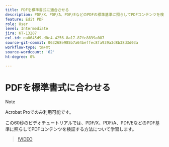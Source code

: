```yaml
---
title: PDFを標準書式に適合させる
description: PDF/X、PDF/A、PDF/EなどのPDFの標準基準に照らしてPDFコンテンツを検証する方法について説明します。
feature: Edit PDF
role: User
level: Intermediate
jira: KT-13287
exl-id: ea0645d9-d0c4-4256-8a17-87fc8839a087
source-git-commit: 063268e985b7a64beffec8fa939a3d8b38d3d03a
workflow-type: tm+mt
source-wordcount: '62'
ht-degree: 0%

---
```


# PDFを標準書式に合わせる

>[!NOTE]
>
>Acrobat Proでのみ利用可能です。

この60秒のビデオチュートリアルでは、PDF/X、PDF/A、PDF/EなどのPDF基準に照らしてPDFコンテンツを検証する方法について学習します。

>[!VIDEO](https://video.tv.adobe.com/v/3409906?quality=12&learn=on&hidetitle=true)
